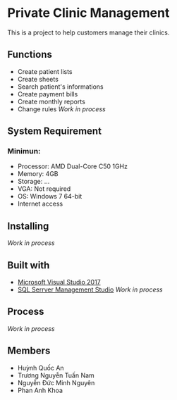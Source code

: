 # Private Clinic Management

This is a project to help customers manage their clinics.


## Functions
- Create patient lists
- Create sheets
- Search patient's informations
- Create payment bills
- Create monthly reports
- Change rules
*Work in process*

## System Requirement
### Minimun:
- Processor: AMD Dual-Core C50 1GHz
- Memory: 4GB
- Storage: ...
- VGA: Not required
- OS: Windows 7 64-bit
- Internet access

## Installing
*Work in process*

## Built with 
- [Microsoft Visual Studio 2017 ](https://visualstudio.microsoft.com/)
- [SQL Serrver Management Studio](https://www.microsoft.com/en-us/sql-server/sql-server-downloads)
*Work in process*

## Process
*Work in process*

## Members
- Huỳnh Quốc An
- Trương Nguyễn Tuấn Nam
- Nguyễn Đức Minh Nguyên
- Phan Anh Khoa
